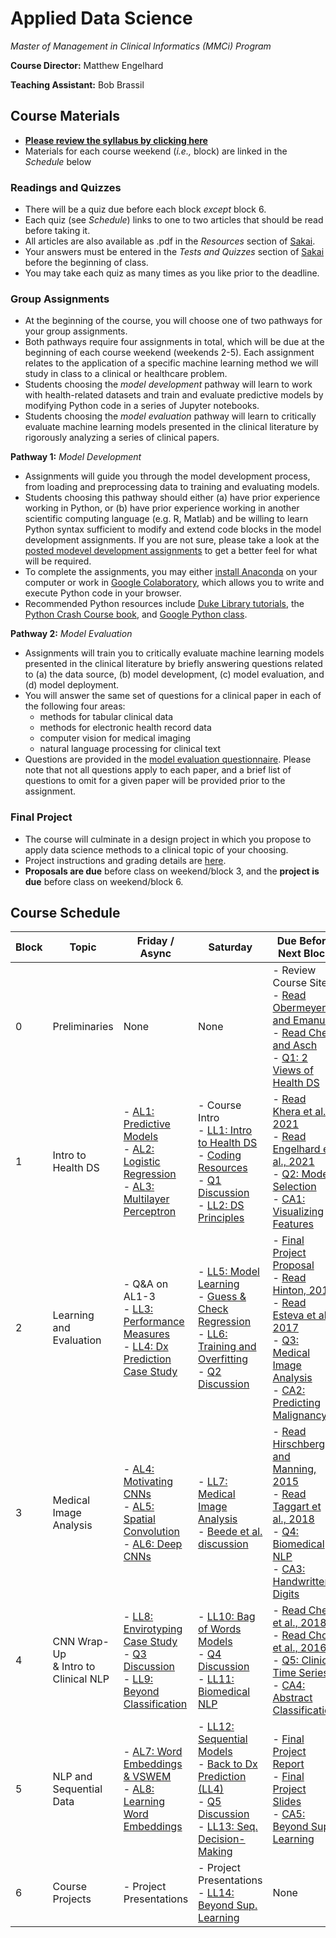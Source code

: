# Applied Data Science
*Master of Management in Clinical Informatics (MMCi) Program*

**Course Director:** Matthew Engelhard

**Teaching Assistant:** Bob Brassil

## Course Materials

- **[Please review the syllabus by clicking here](syllabus.md)**
- Materials for each course weekend (*i.e.,* block) are linked in the *Schedule* below

### Readings and Quizzes
- There will be a quiz due before each block *except* block 6.
- Each quiz (see *Schedule*) links to one to two articles that should be read before taking it.
- All articles are also available as .pdf in the *Resources* section of [Sakai](https://sakai.duke.edu).
- Your answers must be entered in the *Tests and Quizzes* section of [Sakai](https://sakai.duke.edu) before the beginning of class.
- You may take each quiz as many times as you like prior to the deadline.

### Group Assignments
- At the beginning of the course, you will choose one of two pathways for your group assignments.
- Both pathways require four assignments in total, which will be due at the beginning of each course weekend (weekends 2-5). Each assignment relates to the application of a specific machine learning method we will study in class to a clinical or healthcare problem.
- Students choosing the *model development* pathway will learn to work with health-related datasets and train and evaluate predictive models by modifying Python code in a series of Jupyter notebooks.
- Students choosing the *model evaluation* pathway will learn to critically evaluate machine learning models presented in the clinical literature by rigorously analyzing a series of clinical papers.

**Pathway 1:** *Model Development*
- Assignments will guide you through the model development process, from loading and preprocessing data to training and evaluating models.
- Students choosing this pathway should either (a) have prior experience working in Python, or (b) have prior experience working in another scientific computing language (e.g. R, Matlab) and be willing to learn Python syntax sufficient to modify and extend code blocks in the model development assignments. If you are not sure, please take a look at the [posted modevel development assignments](notebooks) to get a better feel for what will be required.
- To complete the assignments, you may either [install Anaconda](https://www.anaconda.com/products/individual#Downloads) on your computer or work in [Google Colaboratory](colab.research.google.com), which allows you to write and execute Python code in your browser.
- Recommended Python resources include [Duke Library tutorials](https://library.duke.edu/data/tutorials), the [Python Crash Course book](https://www.amazon.com/Python-Crash-Course-Eric-Matthes-ebook/dp/B07J4521M3/ref=sr_1_1_sspa?dchild=1&keywords=Python+book&qid=1618331896&sr=8-1-spons&psc=1&spLa=ZW5jcnlwdGVkUXVhbGlmaWVyPUEzSVNYTDhDUExZQktDJmVuY3J5cHRlZElkPUEwODgwNjQwM0RNT0U2Nk9XTDdDQiZlbmNyeXB0ZWRBZElkPUEwOTg4NjEyODc5U0ZROVNEQkZEJndpZGdldE5hbWU9c3BfYXRmJmFjdGlvbj1jbGlja1JlZGlyZWN0JmRvTm90TG9nQ2xpY2s9dHJ1ZQ==), and [Google Python class](https://developers.google.com/edu/python/).

**Pathway 2:** *Model Evaluation*
- Assignments will train you to critically evaluate machine learning models presented in the clinical literature by briefly answering questions related to (a) the data source, (b) model development, (c) model evaluation, and (d) model deployment.
- You will answer the same set of questions for a clinical paper in each of the following four areas:
  - methods for tabular clinical data
  - methods for electronic health record data
  - computer vision for medical imaging
  - natural language processing for clinical text
- Questions are provided in the [model evaluation questionnaire](model_evaluation.md). Please note that not all questions apply to each paper, and a brief list of questions to omit for a given paper will be provided prior to the assignment.

### Final Project
- The course will culminate in a design project in which you propose to apply data science methods to a clinical topic of your choosing.
- Project instructions and grading details are [here](final_project.md).
- **Proposals are due** before class on weekend/block 3, and the **project is due** before class on weekend/block 6.

## Course Schedule

Block | Topic | Friday / Async | Saturday | Due Before Next Block
--- | --- | --- | --- | ---
0 | Preliminaries | None | None | - Review Course Site<br>- [Read Obermeyer and Emanuel](https://www.nejm.org/doi/full/10.1056/NEJMp1606181)<br>- [Read Chen and Asch](https://www.nejm.org/doi/full/10.1056/NEJMp1702071)<br>- [Q1: 2 Views of Health DS](quizzes/q1.md)
1 | Intro to Health DS | - [AL1: Predictive Models](lectures/al1.pdf)<br>- [AL2: Logistic Regression](lectures/al2.pdf)<br>- [AL3: Multilayer Perceptron](lectures/al3.pdf) | - Course Intro<br>- [LL1: Intro to Health DS](lectures/ll1.pdf)<br>- [Coding Resources](#computational-assignments-cas)<br>- [Q1 Discussion](quizzes/q1.md#discussion-questions)<br>- [LL2: DS Principles](lectures/ll2.pdf) | - [Read Khera et al., 2021](https://jamanetwork.com/journals/jamacardiology/fullarticle/2777055)<br>- [Read Engelhard et al., 2021](https://jamanetwork.com/journals/jamacardiology/article-abstract/2777054)<br>- [Q2: Model Selection](quizzes/q2.md)<br>- [CA1: Visualizing Features](notebooks/assignment1.ipynb)
2 | Learning and Evaluation | - Q&A on AL1-3<br>- [LL3: Performance Measures](lectures/ll3.pdf)<br>- [LL4: Dx Prediction Case Study](lectures/ll4.pdf) | - [LL5: Model Learning](lectures/ll5.pdf)<br>- [Guess & Check Regression](worksheets/mortality_example.xlsx)<br>- [LL6: Training and Overfitting](lectures/ll6.pdf)<br>- [Q2 Discussion](quizzes/q2.md) | - [Final Project Proposal](final_project.md#proposal-1-page)<br>- [Read Hinton, 2018](https://jamanetwork.com/journals/jama/fullarticle/2701666)<br>- [Read Esteva et al., 2017](https://www.nature.com/articles/nature21056)<br>- [Q3: Medical Image Analysis](quizzes/q3.md)<br>- [CA2: Predicting Malignancy](notebooks/assignment2.ipynb)
3 | Medical Image Analysis | - [AL4: Motivating CNNs](lectures/al4.pdf)<br>- [AL5: Spatial Convolution](lectures/al5.pdf)<br>- [AL6: Deep CNNs](lectures/al6.pdf) | - [LL7: Medical Image Analysis](lectures/ll7.pdf)<br>- [Beede et al. discussion](https://youtu.be/-7VR8fZFOT4) | - [Read Hirschberg and Manning, 2015](https://science.sciencemag.org/content/349/6245/261)<br>- [Read Taggart et al., 2018](https://jamanetwork.com/journals/jamanetworkopen/fullarticle/2706498)<br>- [Q4: Biomedical NLP](quizzes/q4.md)<br>- [CA3: Handwritten Digits](notebooks/assignment3.ipynb)
4 | CNN Wrap-Up<br>& Intro to Clinical NLP | - [LL8: Envirotyping Case Study](lectures/ll8.pdf)<br>- [Q3 Discussion](quizzes/q3.md)<br>- [LL9: Beyond Classification](lectures/ll9.pdf) | - [LL10: Bag of Words Models](lectures/ll10.pdf)<br>- [Q4 Discussion](quizzes/q4.md)<br>- [LL11: Biomedical NLP](lectures/ll11.pdf) | - [Read Che et al., 2018](https://www.nature.com/articles/s41598-018-24271-9)<br>- [Read Choi et al., 2016](https://www.ncbi.nlm.nih.gov/pmc/articles/PMC5391725/)<br>- [Q5: Clinical Time Series](quizzes/q5.md)<br>- [CA4: Abstract Classification](notebooks/assignment4.ipynb)
5 | NLP and Sequential Data | - [AL7: Word Embeddings & VSWEM](lectures/al7.pdf)<br>- [AL8: Learning Word Embeddings](lectures/al8.pdf) | - [LL12: Sequential Models](lectures/ll12.pdf)<br>- [Back to Dx Prediction (LL4)](lectures/ll4.pdf)<br>- [Q5 Discussion](quizzes/q5.md)<br>- [LL13: Seq. Decision-Making](lectures/ll13.pdf) | - [Final Project Report](final_project.md#report-3-pages-single-spaced)<br>- [Final Project Slides](final_project.md#presentation-15-minutes)<br>- [CA5: Beyond Sup. Learning](notebooks/assignment5.ipynb)
6 | Course Projects | - Project Presentations | - Project Presentations<br>- [LL14: Beyond Sup. Learning](lectures/ll14.pdf) | None
